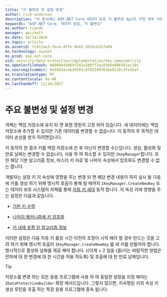 ```yaml
---
title: "키 불변성 및 설정 변경"
author: rick-anderson
description: "이 문서에는 ASP.NET Core 데이터 보호 키 불변성 Api의 구현 세부 사항을 설명합니다."
keywords: "ASP.NET Core, 데이터 보호, 키 불변성"
ms.author: riande
manager: wpickett
ms.date: 10/14/2016
ms.topic: article
ms.assetid: fc911ae3-feca-4ffe-8b43-362bc632fe04
ms.technology: aspnet
ms.prod: asp.net-core
uid: security/data-protection/implementation/key-immutability
ms.openlocfilehash: 96860b44b64f241a1bbff2ac8366e0863b1ac10c
ms.sourcegitcommit: 9a9483aceb34591c97451997036a9120c3fe2baf
ms.translationtype: MT
ms.contentlocale: ko-KR
ms.lasthandoff: 11/10/2017
---
```

# <a name="key-immutability-and-changing-settings"></a>주요 불변성 및 설정 변경

개체는 백업 저장소에 유지 되 면 표현 영원히 고정 되어 있습니다. 새 데이터에는 백업 저장소에 추가할 수 있지만 기존 데이터를 변경할 수 없습니다. 이 동작의 주 목적은 데이터 손상을 방지 하려면입니다.

이 동작의 한 결과 키를 백업 저장소에 쓴 후 아닌지 변경할 수는입니다. 생성, 활성화 및 만료 날짜는 변경할 수 없습니다, 사용 하 여 취소할 수 있지만 `IKeyManager`합니다. 또한 해당 기본 알고리즘 정보, 마스터 키 자료 및 나머지 속성에서 암호화도 변경할 수 없는 합니다.

개발자는 설정 키 지 속성에 영향을 주는 변경 되 면 해당 변경 내용이 하지 실시 될 다음에 키를 생성 하기 위해 명시적 호출이 통해 될 때까지 `IKeyManager.CreateNewKey` 또는 데이터 보호 시스템의 자체를 통해 [자동 키 세대](key-management.md#data-protection-implementation-key-management) 동작 합니다. 지 속성 키에 영향을 주는 설정은 다음과 같습니다.

* [기본 키 수명](key-management.md#data-protection-implementation-key-management)

* [나머지 메커니즘에 키 암호화](key-encryption-at-rest.md#data-protection-implementation-key-encryption-at-rest)

* [키 내에 포함 된 알고리즘 정보](xref:security/data-protection/configuration/overview#changing-algorithms-with-usecryptographicalgorithms)

이러한 설정은 다음 자동 키 롤링 시간 이전의 조정이 시작 해야 할 경우 만드는 것을 고려 하기 위해 명시적 호출이 `IKeyManager.CreateNewKey` 를 새 키를 만들어야 합니다. 명시적으로 활성화 날짜를 제공 해야 합니다. ({이제 + 2 일을 (를)이는 바람직한 방법은 전파에 대 한 변경에 대 한 시간을 허용 하도록) 및 호출에 대 한 만료 날짜입니다.

>[!TIP]
> 저장소를 변경 하는 모든 응용 프로그램에 사용 하 여 동일한 설정을 지정 해야는 `IDataProtectionBuilder` 확장 메서드입니다. 그렇지 않으면, 지속형된 키의 속성 키 생성 루틴을 호출 하는 특정 응용 프로그램에 종속 됩니다.
